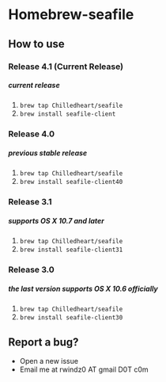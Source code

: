 Homebrew-seafile
===

## How to use

### Release 4.1 (Current Release)
##### current release

1. ``brew tap Chilledheart/seafile``
1. ``brew install seafile-client``

### Release 4.0
##### previous stable release

1. ``brew tap Chilledheart/seafile``
1. ``brew install seafile-client40``

### Release 3.1
##### supports OS X 10.7 and later

1. ``brew tap Chilledheart/seafile``
1. ``brew install seafile-client31``

### Release 3.0
##### the last version supports OS X 10.6 officially

1. ``brew tap Chilledheart/seafile``
1. ``brew install seafile-client30``

## Report a bug?

- Open a new issue
- Email me at rwindz0 AT gmail D0T c0m
